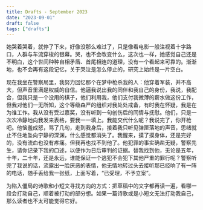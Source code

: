 ```yaml
---
title: Drafts - September 2023
date: "2023-09-01"
draft: false
tags: ["drafts"]
---
```


她哭着哭着，就停了下来，好像没那么难过了，只是像看电影一般注视着十字路口，人群与车流穿梭的银幕。哭，也不会改变什么，这次也一样，她感觉自己还是不明白，这个世间种种自相矛盾、首尾相连的道理，没有一个看起来可靠的。渐渐地，也不会再有这段记忆，关于哭泣是怎么停止的，研究上始终是一片空白。

现在我坐在警察局里，我努力回忆那个在梦中枪杀我的人：他穿着军装，并不高大，但声音里满是权威的自信。他逼我说出我的同伴和我自己的身份，我说，我配合，但我只是一个没用的棋子，他们利用我，他们支付我微薄的薪水做这份工作，但我对他们一无所知，这个等级森严的组织对我处处戒备，有时我在怀疑，我是在为谁工作。我从没有受过嘉奖，没有听到一句创伤后的同情与抚慰。他们，只是一次次冷静地向我发来表格，要我一一填上。我能交代什么呢？我说完了，你开枪吧。他恼羞成怒，骂了几句，走到我身后，接着我只听见弹匣落地的声音，思绪就止不住地坠向宁静的深渊，什么感觉都消失了。我醒来，摸了摸身体，还是完好的，没有流血也没有疼痛。但我再也找不到他了。他犯罪的事实确凿无疑，警察先生，请你记录下我的口述，以便作为日后审判的证据。替我找到他，无论是五年，十年，二十年，还是永远，谁能保证一个逃犯不会犯下其他严重的罪行呢？警察听完了我说的话，流露出一脸厌恶的表情，他无情地转过头去接听那已经响了有一阵的电话，随手丢给我一张纸，上面写着，“已受理，不予立案”。

为陷入僵局的诗歌和小短文寻找方向的方式：把草稿中的文字都再读一遍，看哪一段会打动自己，顺着被打动的部分想。如果一篇诗歌或是小短文无法打动我自己，那么读者也不太可能觉得它好。